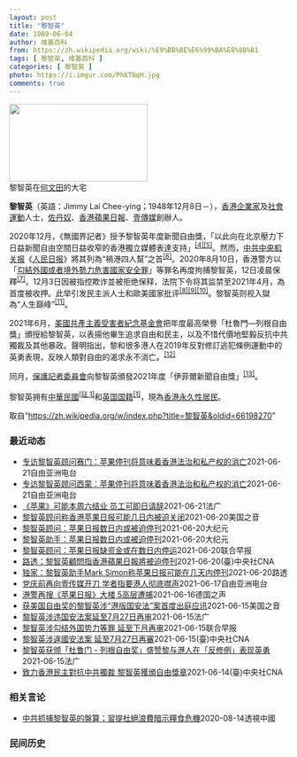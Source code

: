 ```yaml
---
layout: post
title: "黎智英"
date: 1989-06-04
author: 维基百科
from: https://zh.wikipedia.org/wiki/%E9%BB%8E%E6%99%BA%E8%8B%B1
tags: [ 黎智英, 维基百科 ]
categories: [ 黎智英 ]
photo: https://i.imgur.com/PhXTNqH.jpg
comments: true
---
```

<div class="mw-parser-output"><div id="noteTA-3146cf78" class="noteTA"><div class="noteTA-group"><div data-noteta-group-source="module" data-noteta-group="IT"></div></div><div class="noteTA-local"><div data-noteta-code="zh:巧克力; zh-tw:巧克力; zh-hk:朱古力; zh-cn:巧克力;"></div><div data-noteta-code="zh-tw:黑道; zh-hk:黑社會; zh-cn:黑社会;"></div><div data-noteta-code="zh-tw:飯店; zh-hk:酒店; zh-cn:饭店;"></div><div data-noteta-code="zh-tw:伍佛維茲; zh-hk:沃夫維茲 ;zh-cn:沃尔福威茨;"></div></div></div>

<div class="thumb tright"><div class="thumbinner" style="width:252px;"><a href="/wiki/File:Jimmy_Lai_Chee-ying_home_in_Ho_Man_Tin_20200418.png" class="image"><img alt="" src="//upload.wikimedia.org/wikipedia/commons/thumb/9/9f/Jimmy_Lai_Chee-ying_home_in_Ho_Man_Tin_20200418.png/250px-Jimmy_Lai_Chee-ying_home_in_Ho_Man_Tin_20200418.png" decoding="async" width="250" height="140" class="thumbimage" srcset="//upload.wikimedia.org/wikipedia/commons/thumb/9/9f/Jimmy_Lai_Chee-ying_home_in_Ho_Man_Tin_20200418.png/375px-Jimmy_Lai_Chee-ying_home_in_Ho_Man_Tin_20200418.png 1.5x, //upload.wikimedia.org/wikipedia/commons/thumb/9/9f/Jimmy_Lai_Chee-ying_home_in_Ho_Man_Tin_20200418.png/500px-Jimmy_Lai_Chee-ying_home_in_Ho_Man_Tin_20200418.png 2x" data-file-width="861" data-file-height="481"></a>  <div class="thumbcaption"><div class="magnify"><a href="/wiki/File:Jimmy_Lai_Chee-ying_home_in_Ho_Man_Tin_20200418.png" class="internal" title="放大"></a></div>黎智英在<a href="/wiki/%E4%BD%95%E6%96%87%E7%94%B0" title="何文田">何文田</a>的大宅</div></div></div>
<p><b>黎智英</b>（英語：<span lang="en">Jimmy Lai Chee-ying</span>；1948年12月8日<span class="useeditintro" title="Template:BLP editintro">－</span>），<a href="/wiki/%E9%A6%99%E6%B8%AF" title="香港">香港</a><a href="/wiki/%E4%BC%81%E4%B8%9A%E5%AE%B6" title="企业家">企業家</a>及<a href="/wiki/%E7%A4%BE%E6%9C%83%E9%81%8B%E5%8B%95" title="社會運動">社會運動</a>人士，<a href="/wiki/%E4%BD%90%E4%B8%B9%E5%A5%B4" title="佐丹奴">佐丹奴</a>、<a href="/wiki/%E8%98%8B%E6%9E%9C%E6%97%A5%E5%A0%B1_(%E9%A6%99%E6%B8%AF)" title="蘋果日報 (香港)">香港蘋果日報</a>、<a href="/wiki/%E5%A3%B9%E5%82%B3%E5%AA%92" title="壹傳媒">壹傳媒</a>創辦人。
</p><p>2020年12月，《無國界記者》授予黎智英年度新聞自由獎，「以此向在北京壓力下日益新聞自由空間日益收窄的香港獨立媒體表達支持」<sup id="cite_ref-6" class="reference"><a href="#cite_note-6">[4]</a></sup><sup id="cite_ref-7" class="reference"><a href="#cite_note-7">[5]</a></sup>。然而，<a href="/wiki/%E4%B8%AD%E5%85%B1%E4%B8%AD%E5%A4%AE%E6%9C%BA%E5%85%B3%E6%8A%A5" title="中共中央机关报">中共中央机关报</a>《<a href="/wiki/%E4%BA%BA%E6%B0%91%E6%97%A5%E6%8A%A5" title="人民日报">人民日报</a>》將其列為“禍港四人幫”之首<sup id="cite_ref-王平2019_8-0" class="reference"><a href="#cite_note-王平2019-8">[6]</a></sup>。2020年8月10日，香港警方以「<a href="/wiki/%E4%B8%AD%E8%8F%AF%E4%BA%BA%E6%B0%91%E5%85%B1%E5%92%8C%E5%9C%8B%E9%A6%99%E6%B8%AF%E7%89%B9%E5%88%A5%E8%A1%8C%E6%94%BF%E5%8D%80%E7%B6%AD%E8%AD%B7%E5%9C%8B%E5%AE%B6%E5%AE%89%E5%85%A8%E6%B3%95" title="中華人民共和國香港特別行政區維護國家安全法">勾結外國或者境外勢力危害國家安全罪</a>」等罪名再度拘捕黎智英，12日凌晨保釋<sup id="cite_ref-auto_9-0" class="reference"><a href="#cite_note-auto-9">[7]</a></sup>，12月3日因被指控欺诈並被拒绝保释，法院下令将其监禁至2021年4月，為首度被收押。此举引发民主派人士和歐美國家批评<sup id="cite_ref-10" class="reference"><a href="#cite_note-10">[8]</a></sup><sup id="cite_ref-11" class="reference"><a href="#cite_note-11">[9]</a></sup><sup id="cite_ref-over100_12-0" class="reference"><a href="#cite_note-over100-12">[10]</a></sup>。黎智英则视入獄為“人生巔峰”<sup id="cite_ref-13" class="reference"><a href="#cite_note-13">[11]</a></sup>。
</p><p>2021年6月，<a href="/wiki/%E5%85%B1%E7%94%A2%E4%B8%BB%E7%BE%A9%E5%8F%97%E9%9B%A3%E8%80%85%E7%B4%80%E5%BF%B5%E5%9F%BA%E9%87%91%E6%9C%83" title="共產主義受難者紀念基金會">美國共產主義受害者紀念基金會</a>把年度最高榮譽「杜魯門—列根自由獎」頒授給黎智英，以表揚他畢生追求自由和民主，以及不惜代價地堅毅反抗中共獨裁及其他暴政。聲明指出，黎和很多港人在2019年反對修訂逃犯條例運動中的英勇表現，反映人類對自由的渴求永不消亡。<sup id="cite_ref-14" class="reference"><a href="#cite_note-14">[12]</a></sup>
</p><p>同月，<a href="/wiki/%E4%BF%9D%E8%AD%B7%E8%A8%98%E8%80%85%E5%A7%94%E5%93%A1%E6%9C%83" title="保護記者委員會">保護記者委員會</a>向黎智英頒發2021年度「伊菲爾新聞自由獎」<sup id="cite_ref-15" class="reference"><a href="#cite_note-15">[13]</a></sup>。
</p><p>黎智英拥有<a href="/wiki/%E4%B8%AD%E8%8F%AF%E6%B0%91%E5%9C%8B%E5%9C%8B%E6%B0%91#陆港澳居民" title="中華民國國民">中華民國</a><span id="noteTag-cite_ref-sup"><sup id="cite_ref-bb1_1-1" class="reference"><a href="#cite_note-bb1-1">[註 1]</a></sup></span>和<a href="/wiki/%E8%8B%B1%E5%9C%8B%E5%9C%8B%E7%B1%8D" class="mw-redirect" title="英國國籍">英国国籍</a><sup id="cite_ref-a1_2-2" class="reference"><a href="#cite_note-a1-2">[1]</a></sup>，現為<a href="/wiki/%E9%A6%99%E6%B8%AF%E5%B1%85%E6%B0%91#永久性居民" title="香港居民">香港永久性居民</a>。
</p>
</div><noscript><img src="//zh.wikipedia.org/wiki/Special:CentralAutoLogin/start?type=1x1" alt="" title="" width="1" height="1" style="border: none; position: absolute;"></noscript>
<div class="printfooter">取自“<a dir="ltr" href="https://zh.wikipedia.org/w/index.php?title=黎智英&amp;oldid=66198270">https://zh.wikipedia.org/w/index.php?title=黎智英&amp;oldid=66198270</a>”</div><div id="recent-news"><h3>最近动态</h3><ul><li><a href="https://nodebe4.github.io/waimei/2021-06-21/%E4%B8%93%E8%AE%BF%E9%BB%8E%E6%99%BA%E8%8B%B1%E9%A1%BE%E9%97%AE%E8%B5%9B%E9%97%A8-%E8%8B%B9%E6%9E%9C%E5%81%9C%E5%88%8A%E5%B0%86%E6%84%8F%E5%91%B3%E7%9D%80%E9%A6%99%E6%B8%AF%E6%B3%95%E6%B2%BB%E5%92%8C%E7%A7%81%E4%BA%A7%E6%9D%83%E7%9A%84%E6%B6%88%E4%BA%A1" title="专访黎智英顾问赛门：苹果停刊将意味着香港法治和私产权的消亡—— 香港《苹果日报》创刊满26周年之际，传出有可能将在本周停刊的坏消息。香港当局引用《国安法》冻结了《苹果日报》银行账户后，《苹果日报...">专访黎智英顾问赛门：苹果停刊将意味着香港法治和私产权的消亡</a><time>2021-06-21</time><a class="tag">自由亚洲电台</a></li>
<li><a href="https://nodebe4.github.io/waimei/2021-06-21/%E4%B8%93%E8%AE%BF%E9%BB%8E%E6%99%BA%E8%8B%B1%E9%A1%BE%E9%97%AE%E8%A5%BF%E8%92%99-%E8%8B%B9%E6%9E%9C%E5%81%9C%E5%88%8A%E5%B0%86%E6%84%8F%E5%91%B3%E7%9D%80%E9%A6%99%E6%B8%AF%E6%B3%95%E6%B2%BB%E5%92%8C%E7%A7%81%E4%BA%A7%E6%9D%83%E7%9A%84%E6%B6%88%E4%BA%A1" title="专访黎智英顾问西蒙：苹果停刊将意味着香港法治和私产权的消亡—— 香港《苹果日报》创刊满26周年之际，传出有可能将在本周停刊的坏消息。香港当局引用《国安法》冻结了《苹果日报》银行账户后，《苹果日报...">专访黎智英顾问西蒙：苹果停刊将意味着香港法治和私产权的消亡</a><time>2021-06-21</time><a class="tag">自由亚洲电台</a></li>
<li><a href="https://nodebe4.github.io/waimei/2021-06-21/%E8%8B%B9%E6%9E%9C-%E5%8F%AF%E8%83%BD%E6%9C%AC%E5%91%A8%E5%85%AD%E7%BB%93%E4%B8%9A-%E5%91%98%E5%B7%A5%E5%8F%AF%E5%8D%B3%E6%97%A5%E8%AF%B7%E8%BE%9E" title="《苹果》可能本周六结业 员工可即日请辞—— 21/06/2021 - 12:22 美国的彭博通讯社昨(20日)曾引述消息人士说，公司的现金能维持该报正常营运数星期，但该报创办人黎智英的私人顾问M...">《苹果》可能本周六结业 员工可即日请辞</a><time>2021-06-21</time><a class="tag">法广</a></li>
<li><a href="https://nodebe4.github.io/waimei/2021-06-20/%E9%BB%8E%E6%99%BA%E8%8B%B1%E9%A1%BE%E9%97%AE%E7%A7%B0%E9%A6%99%E6%B8%AF%E8%8B%B9%E6%9E%9C%E6%97%A5%E6%8A%A5%E5%8F%AF%E8%83%BD%E5%87%A0%E6%97%A5%E5%86%85%E8%A2%AB%E8%BF%AB%E5%85%B3%E9%97%AD" title="黎智英顾问称香港苹果日报可能几日内被迫关闭—— Mon, 21 Jun 2021 03:19:32 GMT 香港报摊上的《苹果日报》（2021年5月17日） 壹传媒集团创始人黎智英的顾问星期一表...">黎智英顾问称香港苹果日报可能几日内被迫关闭</a><time>2021-06-20</time><a class="tag">美国之音</a></li>
<li><a href="https://nodebe4.github.io/waimei/2021-06-20/%E9%BB%8E%E6%99%BA%E8%8B%B1%E9%A1%BE%E9%97%AE-%E8%8B%B9%E6%9E%9C%E6%97%A5%E6%8A%A5%E6%95%B0%E6%97%A5%E5%86%85%E6%88%96%E8%A2%AB%E8%BF%AB%E5%81%9C%E5%88%8A" title="黎智英顾问：苹果日报数日内或被迫停刊—— 【大纪元2021年06月21日讯】（大纪元记者夏雨综合报导）当地时间周一（6月21日），被监禁的媒体大亨黎智英的一名顾问告诉路透社，香港《苹果日报》将在...">黎智英顾问：苹果日报数日内或被迫停刊</a><time>2021-06-20</time><a class="tag">大纪元</a></li>
<li><a href="https://nodebe4.github.io/waimei/2021-06-20/%E9%BB%8E%E6%99%BA%E8%8B%B1%E5%8A%A9%E6%89%8B-%E8%8B%B9%E6%9E%9C%E6%97%A5%E6%8A%A5%E6%95%B0%E6%97%A5%E5%86%85%E6%88%96%E8%A2%AB%E8%BF%AB%E5%81%9C%E5%88%8A" title="黎智英助手：苹果日报数日内或被迫停刊—— 【大纪元2021年06月21日讯】（大纪元记者夏雨综合报导）当地时间周一（6月21日），被监禁的媒体大亨黎智英的一名顾问告诉路透社，香港《苹果日报》将在...">黎智英助手：苹果日报数日内或被迫停刊</a><time>2021-06-20</time><a class="tag">大纪元</a></li>
<li><a href="https://nodebe4.github.io/waimei/2021-06-20/%E9%BB%8E%E6%99%BA%E8%8B%B1%E9%A1%BE%E9%97%AE-%E8%8B%B9%E6%9E%9C%E6%97%A5%E6%8A%A5%E7%BC%BA%E8%B5%84%E9%87%91%E6%88%96%E5%9C%A8%E6%95%B0%E6%97%A5%E5%86%85%E5%81%9C%E8%BF%90" title="黎智英顾问：苹果日报缺资金或在数日内停运—— 黎智英的助手兼顾问西蒙透露，《苹果日报》无法获取更多资金，被迫停止运作是“数日内的事” 。图为昨天香港街头报摊上摆放的《苹果日报》。（彭博社） 知情...">黎智英顾问：苹果日报缺资金或在数日内停运</a><time>2021-06-20</time><a class="tag">联合早报</a></li>
<li><a href="https://nodebe4.github.io/waimei/2021-06-20/%E8%B7%AF%E9%80%8F-%E9%BB%8E%E6%99%BA%E8%8B%B1%E9%A1%A7%E5%95%8F%E6%8C%87%E9%A6%99%E6%B8%AF%E8%98%8B%E6%9E%9C%E6%97%A5%E5%A0%B1%E5%B0%87%E8%A2%AB%E8%BF%AB%E5%81%9C%E5%88%8A" title="路透：黎智英顧問指香港蘋果日報將被迫停刊—— 遭囚禁媒體大亨黎智英的顧問賽門向路透社表示，香港當局依據國安法凍結「蘋果日報」公司資產後，這份報紙「將在幾天內」被迫停刊。圖為蘋果日報大樓。（中央社...">路透：黎智英顧問指香港蘋果日報將被迫停刊</a><time>2021-06-20</time><a class="tag">(臺)中央社CNA</a></li>
<li><a href="https://nodebe4.github.io/waimei/2021-06-20/%E7%8B%AC%E5%AE%B6-%E9%BB%8E%E6%99%BA%E8%8B%B1%E5%8A%A9%E6%89%8BMark-Simon%E7%A7%B0%E8%8B%B9%E6%9E%9C%E6%97%A5%E6%8A%A5%E5%8F%AF%E8%83%BD%E5%9C%A8%E5%87%A0%E5%A4%A9%E5%86%85%E5%81%9C%E5%88%8A" title="独家：黎智英助手Mark Simon称苹果日报可能在几天内停刊—— 2021-06-21T01:13:01Z 路透香港6月21日 - 壹传媒创办人黎智英的助手Mark Simon周一对路透表示，...">独家：黎智英助手Mark Simon称苹果日报可能在几天内停刊</a><time>2021-06-20</time><a class="tag">路透</a></li>
<li><a href="https://nodebe4.github.io/waimei/2021-06-17/%E5%85%9A%E5%BA%86%E5%89%8D%E5%86%8D%E5%90%91%E5%A3%B9%E4%BC%A0%E5%AA%92%E5%BC%80%E5%88%80-%E5%AD%A6%E8%80%85%E6%8C%87%E8%A6%81%E6%B8%AF%E4%BA%BA%E5%BD%BB%E5%BA%95%E5%99%A4%E5%A3%B0" title="党庆前再向壹传媒开刀 学者指要港人彻底噤声—— 港警去年8月以《国安法》等罪名，拘捕壹传媒集团创办人黎智英及多名高层，并闯入壹传媒大楼搜查。事隔不足一年，港警再以同类手法采取行动，是次更搜查记者...">党庆前再向壹传媒开刀     学者指要港人彻底噤声</a><time>2021-06-17</time><a class="tag">自由亚洲电台</a></li>
<li><a href="https://nodebe4.github.io/waimei/2021-06-16/%E6%B8%AF%E8%AD%A6%E5%86%8D%E6%90%9C-%E8%8B%B9%E6%9E%9C%E6%97%A5%E6%8A%A5-%E5%A4%A7%E6%A5%BC-5%E9%AB%98%E5%B1%82%E9%81%AD%E6%8D%95" title="港警再搜《苹果日报》大楼 5高层遭捕—— 2021-06-17T01:26:23.150Z 图为去年8月港警察搜查《苹果日报》总部并逮捕集团创办人黎智英后，香港民众连夜赶往购买报纸表示支持的画面...">港警再搜《苹果日报》大楼 5高层遭捕</a><time>2021-06-16</time><a class="tag">德国之声</a></li>
<li><a href="https://nodebe4.github.io/waimei/2021-06-15/%E8%8E%B7%E7%BE%8E%E5%9B%BD%E8%87%AA%E7%94%B1%E5%A5%96%E7%9A%84%E9%BB%8E%E6%99%BA%E8%8B%B1%E6%B6%89-%E6%B8%AF%E7%89%88%E5%9B%BD%E5%AE%89%E6%B3%95-%E6%A1%88%E9%A6%96%E5%BA%A6%E5%87%BA%E5%BA%AD%E5%BA%94%E8%AE%AF" title="获美国自由奖的黎智英涉“港版国安法”案首度出庭应讯—— Tue, 15 Jun 2021 16:29:57 GMT 香港苹果日报老板黎智英5月28日离开法庭（资料照片/路透社） 香港壹传媒集团创...">获美国自由奖的黎智英涉“港版国安法”案首度出庭应讯</a><time>2021-06-15</time><a class="tag">美国之音</a></li>
<li><a href="https://nodebe4.github.io/waimei/2021-06-15/%E9%BB%8E%E6%99%BA%E8%8B%B1%E6%B6%89%E8%BF%9D%E5%9B%BD%E5%AE%89%E6%B3%95%E6%A1%88%E5%BB%B6%E8%87%B37%E6%9C%8827%E6%97%A5%E5%86%8D%E5%AE%A1" title="黎智英涉违国安法案延至7月27日再审—— 15/06/2021 - 17:41 据香港电台报导，控罪指，黎智英于去年7月1日至今年2月15日间，与前私人助理Mark Simon、律师助理陈梓华、...">黎智英涉违国安法案延至7月27日再审</a><time>2021-06-15</time><a class="tag">法广</a></li>
<li><a href="https://nodebe4.github.io/waimei/2021-06-15/%E9%BB%8E%E6%99%BA%E8%8B%B1%E6%B6%89%E5%8B%BE%E7%BB%93%E5%A4%96%E5%9B%BD%E5%8A%BF%E5%8A%9B%E7%AD%89%E7%BD%AA-%E5%BB%B6%E8%87%B3%E4%B8%8B%E6%9C%88%E5%86%8D%E5%AE%A1" title="黎智英涉勾结外国势力等罪 延至下月再审—— 香港壹传媒集团创办人黎智英早前因被控串谋勾结外国势力危害国家安全罪等三项罪行，违反《香港国安法》，今天在西九龙裁判法院出庭，法官把案件延至7月27日审...">黎智英涉勾结外国势力等罪 延至下月再审</a><time>2021-06-15</time><a class="tag">联合早报</a></li>
<li><a href="https://nodebe4.github.io/waimei/2021-06-15/%E9%BB%8E%E6%99%BA%E8%8B%B1%E6%B6%89%E9%81%95%E5%9C%8B%E5%AE%89%E6%B3%95%E6%A1%88-%E5%BB%B6%E8%87%B37%E6%9C%8827%E6%97%A5%E5%86%8D%E5%AF%A9" title="黎智英涉違國安法案 延至7月27日再審—— （中央社記者張謙香港15日電）香港壹傳媒集團創辦人黎智英因涉嫌違反「港區國安法」相關罪行，今天在西九龍裁判法院出庭，法官把案件延至7月27日審訊。 綜...">黎智英涉違國安法案 延至7月27日再審</a><time>2021-06-15</time><a class="tag">(臺)中央社CNA</a></li>
<li><a href="https://nodebe4.github.io/waimei/2021-06-15/%E9%BB%8E%E6%99%BA%E8%8B%B1%E8%8E%B7%E9%A2%81-%E6%9D%9C%E9%B2%81%E9%97%A8-%E5%88%97%E6%A0%B9%E8%87%AA%E7%94%B1%E5%A5%96-%E7%9B%9B%E8%B5%9E%E9%BB%8E%E4%B8%8E%E6%B8%AF%E4%BA%BA%E5%9C%A8-%E5%8F%8D%E4%BF%AE%E4%BE%8B-%E8%A1%A8%E7%8E%B0%E8%8B%B1%E5%8B%87" title="黎智英获颁「杜鲁门 - 列根自由奖」盛赞黎与港人在「反修例」表现英勇—— 15/06/2021 - 09:12 黎智英是继荣休主教陈日君枢机之后第二个获得此项殊荣的港人，曾于2019年在美国白宫...">黎智英获颁「杜鲁门 - 列根自由奖」盛赞黎与港人在「反修例」表现英勇</a><time>2021-06-15</time><a class="tag">法广</a></li>
<li><a href="https://nodebe4.github.io/waimei/2021-06-14/%E8%87%B4%E5%8A%9B%E9%A6%99%E6%B8%AF%E6%B0%91%E4%B8%BB%E5%B0%8D%E6%8A%97%E4%B8%AD%E5%85%B1%E7%8D%A8%E8%A3%81-%E9%BB%8E%E6%99%BA%E8%8B%B1%E7%8D%B2%E9%A0%92%E8%87%AA%E7%94%B1%E7%8D%8E%E7%AB%A0" title="致力香港民主對抗中共獨裁 黎智英獲頒自由獎章—— （中央社華盛頓13日綜合外電報導）美國國會授權成立的「共產主義受害者紀念基金會」近日頒發「杜魯門-雷根自由獎章」給香港壹傳媒創辦人黎智英，以表彰...">致力香港民主對抗中共獨裁 黎智英獲頒自由獎章</a><time>2021-06-14</time><a class="tag">(臺)中央社CNA</a></li>
</ul></div><div id="open-opinion"><h3>相关言论</h3><ul><li><a href="https://nodebe4.github.io/opinion/2020-08-14/%E4%B8%AD%E5%85%B1%E6%8A%93%E6%8D%95%E9%BB%8E%E6%99%BA%E8%8B%B1%E7%9A%84%E7%9B%A4%E7%AE%97-%E7%BF%92%E6%8F%90%E6%9D%9C%E7%B5%95%E6%B5%AA%E8%B2%BB%E6%9A%97%E7%A4%BA%E7%B3%A7%E9%A3%9F%E5%8D%B1%E6%A9%9F/" title="透視中國">中共抓捕黎智英的盤算；習提杜絕浪費暗示糧食危機</a><time>2020-08-14</time><a class="tag">透視中國</a></li>
</ul></div><div id="mjls-record"><h3>民间历史</h3><ul></ul></div>
